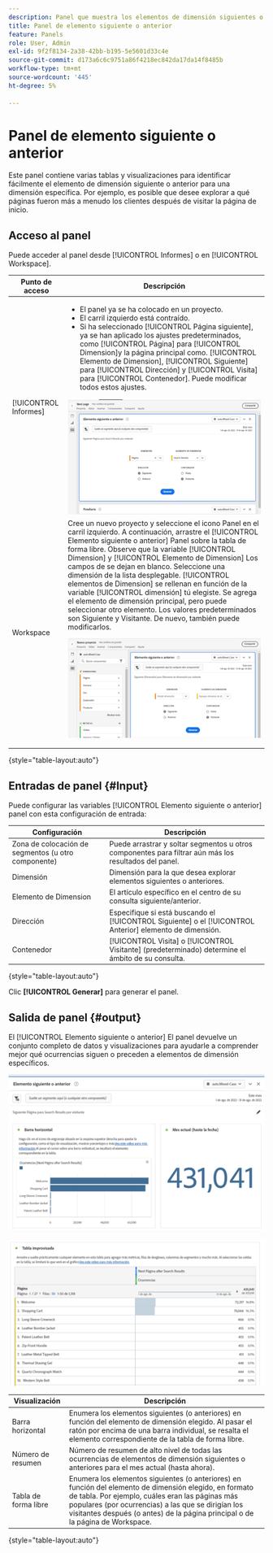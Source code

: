```yaml
---
description: Panel que muestra los elementos de dimensión siguientes o anteriores de una dimensión específica.
title: Panel de elemento siguiente o anterior
feature: Panels
role: User, Admin
exl-id: 9f2f8134-2a38-42bb-b195-5e5601d33c4e
source-git-commit: d173a6c6c9751a86f4218ec842da17da14f8485b
workflow-type: tm+mt
source-wordcount: '445'
ht-degree: 5%

---
```


# Panel de elemento siguiente o anterior

Este panel contiene varias tablas y visualizaciones para identificar fácilmente el elemento de dimensión siguiente o anterior para una dimensión específica. Por ejemplo, es posible que desee explorar a qué páginas fueron más a menudo los clientes después de visitar la página de inicio.

## Acceso al panel

Puede acceder al panel desde [!UICONTROL Informes] o en [!UICONTROL Workspace].

| Punto de acceso | Descripción |
| --- | --- |
| [!UICONTROL Informes] | <ul><li>El panel ya se ha colocado en un proyecto.</li><li>El carril izquierdo está contraído.</li><li>Si ha seleccionado [!UICONTROL Página siguiente], ya se han aplicado los ajustes predeterminados, como [!UICONTROL Página] para [!UICONTROL Dimension]y la página principal como. [!UICONTROL Elemento de Dimension], [!UICONTROL Siguiente] para [!UICONTROL Dirección] y [!UICONTROL Visita] para [!UICONTROL Contenedor]. Puede modificar todos estos ajustes.</li></ul>![Panel Siguiente/Anterior](assets/next-previous.png) |
| Workspace | Cree un nuevo proyecto y seleccione el icono Panel en el carril izquierdo. A continuación, arrastre el [!UICONTROL Elemento siguiente o anterior] Panel sobre la tabla de forma libre. Observe que la variable [!UICONTROL Dimension] y [!UICONTROL Elemento de Dimension] Los campos de se dejan en blanco. Seleccione una dimensión de la lista desplegable. [!UICONTROL elementos de Dimension] se rellenan en función de la variable [!UICONTROL dimensión] tú elegiste. Se agrega el elemento de dimensión principal, pero puede seleccionar otro elemento. Los valores predeterminados son Siguiente y Visitante. De nuevo, también puede modificarlos.<p>![Panel Siguiente/Anterior](assets/next-previous2.png) |

{style="table-layout:auto"}

## Entradas de panel {#Input}

Puede configurar las variables [!UICONTROL Elemento siguiente o anterior] panel con esta configuración de entrada:

| Configuración | Descripción |
| --- | --- |
| Zona de colocación de segmentos (u otro componente) | Puede arrastrar y soltar segmentos u otros componentes para filtrar aún más los resultados del panel. |
| Dimensión | Dimensión para la que desea explorar elementos siguientes o anteriores. |
| Elemento de Dimension | El artículo específico en el centro de su consulta siguiente/anterior. |
| Dirección | Especifique si está buscando el [!UICONTROL Siguiente] o el [!UICONTROL Anterior] elemento de dimensión. |
| Contenedor | [!UICONTROL Visita] o [!UICONTROL Visitante] (predeterminado) determine el ámbito de su consulta. |

{style="table-layout:auto"}

Clic **[!UICONTROL Generar]** para generar el panel.

## Salida de panel {#output}

El [!UICONTROL Elemento siguiente o anterior] El panel devuelve un conjunto completo de datos y visualizaciones para ayudarle a comprender mejor qué ocurrencias siguen o preceden a elementos de dimensión específicos.

![Salida del panel Siguiente/Anterior](assets/next-previous-output.png)

![Salida del panel Siguiente/Anterior](assets/next-previous-output2.png)

| Visualización | Descripción |
| --- | --- |
| Barra horizontal | Enumera los elementos siguientes (o anteriores) en función del elemento de dimensión elegido. Al pasar el ratón por encima de una barra individual, se resalta el elemento correspondiente de la tabla de forma libre. |
| Número de resumen | Número de resumen de alto nivel de todas las ocurrencias de elementos de dimensión siguientes o anteriores para el mes actual (hasta ahora). |
| Tabla de forma libre | Enumera los elementos siguientes (o anteriores) en función del elemento de dimensión elegido, en formato de tabla. Por ejemplo, cuáles eran las páginas más populares (por ocurrencias) a las que se dirigían los visitantes después (o antes) de la página principal o de la página de Workspace. |

{style="table-layout:auto"}
